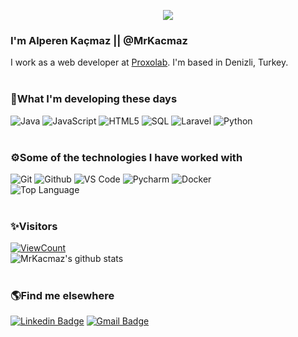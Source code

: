 <p align="center"><img src="https://i.imgur.com/A6bWGFl.gif"/></p>

### I'm Alperen Kaçmaz || @MrKacmaz
I work as a web developer at [Proxolab](https://www.proxolab.com). I'm based in Denizli, Turkey.
</br></br>

### 👀What I'm developing these days </br>
![Java](https://img.shields.io/badge/-Java-000000?style=for-the-badge&logo=Java&logoColor=007396)
![JavaScript](https://img.shields.io/badge/-JavaScript-000000?style=for-the-badge&logo=javascript)
![HTML5](https://img.shields.io/badge/-HTML5-000000?style=for-the-badge&logo=HTML5)
![SQL](https://img.shields.io/badge/-SQL-000000?style=for-the-badge&logo=MySQL)
![Laravel](https://img.shields.io/badge/-LARAVEL-000000?style=for-the-badge&logo=LARAVEL)
![Python](https://img.shields.io/badge/-PHYTON-000000?style=for-the-badge&logo=PYTHON)
</br></br>

### ⚙️Some of the technologies I have worked with</br>
![Git](http://img.shields.io/badge/-Git-000000?style=for-the-badge&logo=Git)
![Github](http://img.shields.io/badge/-Github-000000?style=for-the-badge&logo=Github&logoColor=green)
![VS Code](http://img.shields.io/badge/-VS%20Code-000000?style=for-the-badge&logo=Visual-studio-code&logoColor=blue)
![Pycharm](https://img.shields.io/badge/-PYCHARM-000000?style=for-the-badge&logo=PYCHARM)
![Docker](https://img.shields.io/badge/-DOCKER-000000?style=for-the-badge&logo=DOCKER)
</br>
![Top Language](https://github-readme-stats.vercel.app/api/top-langs/?username=MrKacmaz&theme=gruvbox&title_color=BCBCBC&text_color=fff)
</br></br>

### ✨Visitors
[![ViewCount](https://views.whatilearened.today/views/github/MrKacmaz/MrKacmaz.svg?cache=remove)](#)
</br>
![MrKacmaz's github stats](https://github-readme-stats.vercel.app/api?username=MrKacmaz&show_icons=true&theme=gruvbox)
</br></br>
### 🌎Find me elsewhere
[![Linkedin Badge](https://img.shields.io/badge/-LinkedIn-blue?style=flat-square&logo=Linkedin&logoColor=white&link=https://www.linkedin.com/in/harshkumarkhatri/)](https://www.linkedin.com/in/alperen-kacmaz-2202/)
[![Gmail Badge](https://img.shields.io/badge/-Gmail-c14438?style=flat-square&logo=Gmail&logoColor=white&link=mailto:alperen703.akm@gmail.com)](mailto:alperen703.akm@gmail.com)



